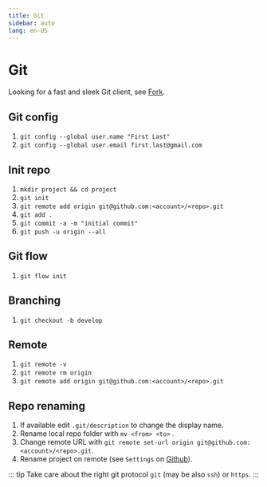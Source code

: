 ```yaml
---
title: Git
sidebar: auto
lang: en-US
---
```

# Git

Looking for a fast and sleek Git client, see [Fork](https://git-fork.com/).

## Git config

1. `git config --global user.name "First Last"`
1. `git config --global user.email first.last@gmail.com`

## Init repo

1. `mkdir project && cd project`
1. `git init`
1. `git remote add origin git@github.com:<account>/<repo>.git`
1. `git add .`
1. `git commit -a -m "initial commit"`
1. `git push -u origin --all`

## Git flow

1. `git flow init`

## Branching

1. `git checkout -b develop`

## Remote

1. `git remote -v`
1. `git remote rm origin`
1. `git remote add origin git@github.com:<account>/<repo>.git`

## Repo renaming

1. If available edit `.git/description` to change the display name.
2. Rename local repo folder with `mv <from> <to>` .
3. Change remote URL with `git remote set-url origin git@github.com:<account>/<repo>.git`.
4. Rename project on remote (see `Settings` on [Github](https://github.com/)).

::: tip
Take care about the right git protocol `git` (may be also `ssh`) or `https`.
:::